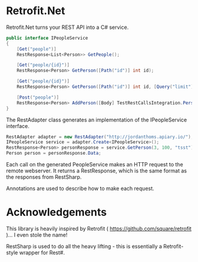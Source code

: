 Retrofit.Net
============
Retrofit.Net turns your REST API into a C# service.
```c#
public interface IPeopleService
{
    [Get("people")]
    RestResponse<List<Person>> GetPeople();

    [Get("people/{id}")]
    RestResponse<Person> GetPerson([Path("id")] int id);

    [Get("people/{id}")]
    RestResponse<Person> GetPerson([Path("id")] int id, [Query("limit")] int limit, [Query("test")] string test);

    [Post("people")]
    RestResponse<Person> AddPerson([Body] TestRestCallsIntegration.Person person);
}
```
The RestAdapter class generates an implementation of the IPeopleService interface.
```c#
RestAdapter adapter = new RestAdapter("http://jordanthoms.apiary.io/");
IPeopleService service = adapter.Create<IPeopleService>();
RestResponse<Person> personResponse = service.GetPerson(3, 100, "tsst");
Person person = personResponse.Data;
```
Each call on the generated PeopleService makes an HTTP request to the remote webserver. 
It returns a RestResponse<Person>, which is the same format as the responses from RestSharp.

Annotations are used to describe how to make each request.

Acknowledgements
============
This library is heavily inspired by Retrofit ( https://github.com/square/retrofit )... I even stole the name!

RestSharp is used to do all the heavy lifting - this is essentially a Retrofit-style wrapper for Rest#.
